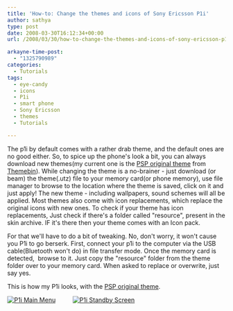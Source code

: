 ```yaml
---
title: 'How-to: Change the themes and icons of Sony Ericsson P1i'
author: sathya
type: post
date: 2008-03-30T16:12:34+00:00
url: /2008/03/30/how-to-change-the-themes-and-icons-of-sony-ericsson-p1i/

arkayne-time-post:
  - "1325790989"
categories:
  - Tutorials
tags:
  - eye-candy
  - icons
  - P1i
  - smart phone
  - Sony Ericsson
  - themes
  - Tutorials

---
```

The p1i by default comes with a rather drab theme, and the default ones are no good either. So, to spice up the phone's look a bit, you can always download new themes(my current one is the <a href="https://www.themebin.com/sony-ericsson-themes/original-psp-xmb-w960i-theme/" target="_blank" rel="nofollow">PSP original theme</a> from <a href="https://www.themebin.com/" target="_blank" rel="nofollow">Themebin</a>). While changing the theme is a no-brainer - just download (or beam) the theme(.utz) file to your memory card(or phone memory), use file manager to browse to the location where the theme is saved, click on it and just apply! The new theme - including wallpapers, sound schemes will all be applied. Most themes also come with icon replacements, which replace the original icons with new ones. To check if your theme has icon replacements, Just check if there's a folder called "resource", present in the skin archive. IF it's there then your theme comes with an Icon pack.

For that we'll have to do a bit of tweaking. No, don't worry, it won't cause you P1i to go berserk. First, connect your p1i to the computer via the USB cable(Bluetooth won't do) in file transfer mode. Once the memory card is detected,  browse to it. Just copy the "resource" folder from the theme folder over to your memory card. When asked to replace or overwrite, just say yes.

This is how my P1i looks, with the <a href="https://www.themebin.com/sony-ericsson-themes/original-psp-xmb-w960i-theme/" target="_blank" rel="nofollow">PSP original theme</a>.

[<img src="https://static.flickr.com/2097/2373466677_65c2359446.jpg" alt="P1i Main Menu" border="0" />][1]          [<img src="https://static.flickr.com/2016/2373465411_6eb074cf7a.jpg" alt="P1i Standby Screen" border="0" />][2]

 [1]: https://www.flickr.com/photos/23198823@N04/2373466677/ "P1i Main Menu"
 [2]: https://www.flickr.com/photos/23198823@N04/2373465411/ "P1i Standby Screen"
